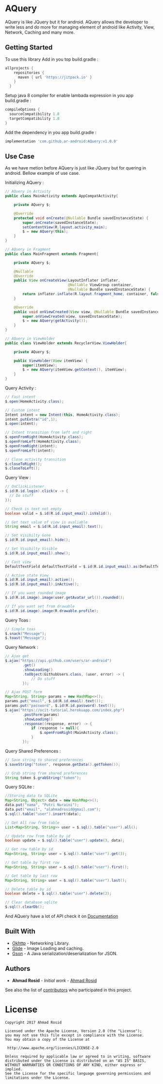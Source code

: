 # AQuery

AQuery is like JQuery but it for android. AQuery allows the developer to write less and do more for managing element of android like Activity, View, Network, Caching and many more.

## Getting Started

To use this library Add in you top build.gradle :

```gradle
allprojects {
    repositories {
      maven { url 'https://jitpack.io' }
    }
  }
```

Setup java 8 compiler for enable lambada expression in you app build.gradle :

```gradle
compileOptions {
  sourceCompatibility 1.8
  targetCompatibility 1.8
}
```

Add the dependency in you app build.gradle :

```gradle
implementation 'com.github.ar-android:AQuery:v1.0.0'
```

## Use Case

As we have metion before AQuery is just like JQuery but for quering in android. Bellow example of use case.

Initializing AQuery :

```java
// AQuery in Activity
public class MainActivity extends AppCompatActivity{

    private AQuery $;

    @Override
    protected void onCreate(@Nullable Bundle savedInstanceState) {
        super.onCreate(savedInstanceState);
        setContentView(R.layout.activity_main);
        $ = new AQuery(this);
    }
}

// AQuery in Fragment
public class MainFragment extends Fragment{

    private AQuery $;

    @Nullable
    @Override
    public View onCreateView(LayoutInflater inflater,
                             @Nullable ViewGroup container,
                             @Nullable Bundle savedInstanceState) {
        return inflater.inflate(R.layout.fragment_home, container, false);
    }

    @Override
    public void onViewCreated(View view, @Nullable Bundle savedInstanceState) {
        super.onViewCreated(view, savedInstanceState);
        $ = new AQuery(getActivity());
    }
}

// AQuery in ViewHolder
public class ViewHolder extends RecyclerView.ViewHolder{

    private AQuery $;

    public ViewHolder(View itemView) {
        super(itemView);
        $ = new AQuery(itemView.getContext(), itemView);
    }
}
```

Query Activity :
```java
// Fast intent
$.open(HomeActivity.class);

// Custom intent
Intent intent = new Intent(this, HomeActivity.class);
intent.putExtra("id",1);
$.open(intent);

// Intent transition from left and right
$.openFromRight(HomeActivity.class);
$.openFromLeft(HomeActivity.class);
$.openFromRight(intent);
$.openFromLeft(intent);

// Close activity transition
$.closeToRight();
$.closeToLeft();
```

Query View :
```java
// OnClickListener
$.id(R.id.login).click(v -> {
  // Do stuff
});

// Check is text not empty
boolean valid = $.id(R.id.input_email).isValid();

// Get text value of view is avaliable
String email = $.id(R.id.input_email).text();

// Set Visibilty Gone
$.id(R.id.input_email).hide();

// Set Visibilty Visible
$.id(R.id.input_email).show();

// Cast view
DefaultTextField defaultTextField = $.id(R.id.input_email).as(DefaultTextField.class);

// Active state View
$.id(R.id.input_email).active();
$.id(R.id.input_email).inActive();

// If you want rounded image
$.id(R.id.image).image(user.getAvatar_url()).rounded();

// If you want set from drawable
$.id(R.id.image).image(R.drawable.profile);
```

Query Toas :
```java
// Simple toas
$.snack("Message");
$.toast("Message");

```

Query Network :

```java
// Ajax get
$.ajax("https://api.github.com/users/ar-android")
        .get()
        .showLoading()
        .toObject(GithubUsers.class, (user, error) -> {
            // Do stuff
        });

// Ajax POST form
Map<String, String> params = new HashMap<>();
params.put("email", $.id(R.id.email).text());
params.put("password", $.id(R.id.password).text());
$.ajax("https://ocit-tutorial.herokuapp.com/index.php")
        .postForm(params)
        .showLoading()
        .response((response, error) -> {
            if (response != null){
                $.openFromRight(MainActivity.class);
            }
        });

```

Query Shared Preferences :

```java
// Save string to shared preferences
$.saveString("token", response.getData().getToken());

// Grab string from shared preferences
String token $.grabString("token");
```

Query SQLite :

```java
//Storing data to SQLite
Map<String, Object> data = new HashMap<>();
data.put("nama", "Putri Nuraini");
data.put("email", "alahmadrosid@gmail.com");
$.sql().table("user").insert(data);

// Get All row from table
List<Map<String, String>> user = $.sql().table("user").all();

// Update row from table by id
boolean update = $.sql().table("user").update(3, data);

// Get row table by id
Map<String, String> user = $.sql().table("user").get(3);

// Get table by first row
Map<String, String> user = $.sql().table("user").first();

// Get table by last row
Map<String, String> user = $.sql().table("user").last();

// Delete table by id
boolean delete = $.sql().table("user").delete(2);

// Clear database sqlite
$.sql().clearDb();
```
And AQuery have a lot of API check it on [Documentation](https://ar-android.github.io/AQuery)

## Built With

* [Okhttp](https://github.com/square/okhttp) - Networking Library.
* [Glide](https://github.com/bumptech/glide) - Image Loading and caching.
* [Gson](https://github.com/google/gson) - A Java serialization/deserialization for JSON.

## Authors

* **Ahmad Rosid** - *Initial work* - [Ahmad Rosid](https://github.com/ar-android)

See also the list of [contributors](https://github.com/ar-android/AQuery/contributors) who participated in this project.

# License

    Copyright 2017 Ahmad Rosid

    Licensed under the Apache License, Version 2.0 (the "License");
    you may not use this file except in compliance with the License.
    You may obtain a copy of the License at

     http://www.apache.org/licenses/LICENSE-2.0

    Unless required by applicable law or agreed to in writing, software
    distributed under the License is distributed on an "AS IS" BASIS,
    WITHOUT WARRANTIES OR CONDITIONS OF ANY KIND, either express or implied.
    See the License for the specific language governing permissions and
    limitations under the License.